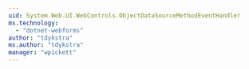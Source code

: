 ```yaml
---
uid: System.Web.UI.WebControls.ObjectDataSourceMethodEventHandler
ms.technology: 
  - "dotnet-webforms"
author: "tdykstra"
ms.author: "tdykstra"
manager: "wpickett"
---
```


